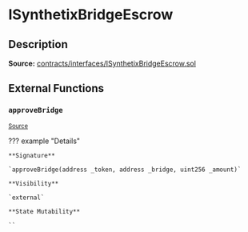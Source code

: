 # ISynthetixBridgeEscrow

## Description

**Source:** [contracts/interfaces/ISynthetixBridgeEscrow.sol](https://github.com/Synthetixio/synthetix/tree/v2.98.3/contracts/interfaces/ISynthetixBridgeEscrow.sol)

## External Functions

### `approveBridge`

<sub>[Source](https://github.com/Synthetixio/synthetix/tree/v2.98.3/contracts/interfaces/ISynthetixBridgeEscrow.sol#L4)</sub>

??? example "Details"

    **Signature**

    `approveBridge(address _token, address _bridge, uint256 _amount)`

    **Visibility**

    `external`

    **State Mutability**

    ``
